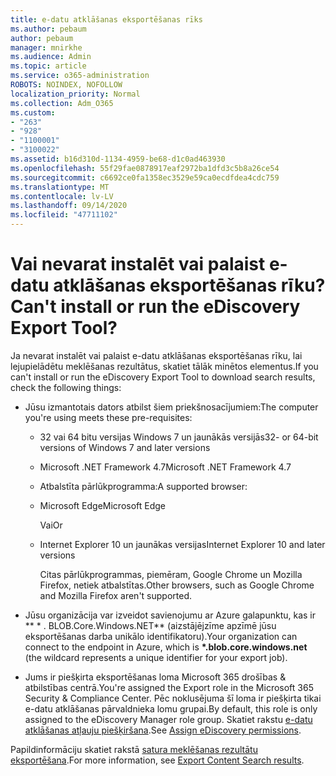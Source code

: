 ```yaml
---
title: e-datu atklāšanas eksportēšanas rīks
ms.author: pebaum
author: pebaum
manager: mnirkhe
ms.audience: Admin
ms.topic: article
ms.service: o365-administration
ROBOTS: NOINDEX, NOFOLLOW
localization_priority: Normal
ms.collection: Adm_O365
ms.custom:
- "263"
- "928"
- "1100001"
- "3100022"
ms.assetid: b16d310d-1134-4959-be68-d1c0ad463930
ms.openlocfilehash: 55f29fae0878917eaf2972ba1dfd3c5b8a26ce54
ms.sourcegitcommit: c6692ce0fa1358ec3529e59ca0ecdfdea4cdc759
ms.translationtype: MT
ms.contentlocale: lv-LV
ms.lasthandoff: 09/14/2020
ms.locfileid: "47711102"
---
```

# <a name="cant-install-or-run-the-ediscovery-export-tool"></a><span data-ttu-id="01a85-102">Vai nevarat instalēt vai palaist e-datu atklāšanas eksportēšanas rīku?</span><span class="sxs-lookup"><span data-stu-id="01a85-102">Can't install or run the eDiscovery Export Tool?</span></span>

<span data-ttu-id="01a85-103">Ja nevarat instalēt vai palaist e-datu atklāšanas eksportēšanas rīku, lai lejupielādētu meklēšanas rezultātus, skatiet tālāk minētos elementus.</span><span class="sxs-lookup"><span data-stu-id="01a85-103">If you can't install or run the eDiscovery Export Tool to download search results, check the following things:</span></span>
  
- <span data-ttu-id="01a85-104">Jūsu izmantotais dators atbilst šiem priekšnosacījumiem:</span><span class="sxs-lookup"><span data-stu-id="01a85-104">The computer you're using meets these pre-requisites:</span></span>

  - <span data-ttu-id="01a85-105">32 vai 64 bitu versijas Windows 7 un jaunākās versijās</span><span class="sxs-lookup"><span data-stu-id="01a85-105">32- or 64-bit versions of Windows 7 and later versions</span></span>

  - <span data-ttu-id="01a85-106">Microsoft .NET Framework 4.7</span><span class="sxs-lookup"><span data-stu-id="01a85-106">Microsoft .NET Framework 4.7</span></span>

  - <span data-ttu-id="01a85-107">Atbalstīta pārlūkprogramma:</span><span class="sxs-lookup"><span data-stu-id="01a85-107">A supported browser:</span></span>

  - <span data-ttu-id="01a85-108">Microsoft Edge</span><span class="sxs-lookup"><span data-stu-id="01a85-108">Microsoft Edge</span></span>

    <span data-ttu-id="01a85-109">Vai</span><span class="sxs-lookup"><span data-stu-id="01a85-109">Or</span></span>

  - <span data-ttu-id="01a85-110">Internet Explorer 10 un jaunākas versijas</span><span class="sxs-lookup"><span data-stu-id="01a85-110">Internet Explorer 10 and later versions</span></span>

    <span data-ttu-id="01a85-111">Citas pārlūkprogrammas, piemēram, Google Chrome un Mozilla Firefox, netiek atbalstītas.</span><span class="sxs-lookup"><span data-stu-id="01a85-111">Other browsers, such as Google Chrome and Mozilla Firefox aren't supported.</span></span>

- <span data-ttu-id="01a85-112">Jūsu organizācija var izveidot savienojumu ar Azure galapunktu, kas ir \*\* \* . BLOB.Core.Windows.NET\*\* (aizstājējzīme apzīmē jūsu eksportēšanas darba unikālo identifikatoru).</span><span class="sxs-lookup"><span data-stu-id="01a85-112">Your organization can connect to the endpoint in Azure, which is **\*.blob.core.windows.net** (the wildcard represents a unique identifier for your export job).</span></span>

- <span data-ttu-id="01a85-113">Jums ir piešķirta eksportēšanas loma Microsoft 365 drošības &amp; atbilstības centrā.</span><span class="sxs-lookup"><span data-stu-id="01a85-113">You're assigned the Export role in the Microsoft 365 Security &amp; Compliance Center.</span></span> <span data-ttu-id="01a85-114">Pēc noklusējuma šī loma ir piešķirta tikai e-datu atklāšanas pārvaldnieka lomu grupai.</span><span class="sxs-lookup"><span data-stu-id="01a85-114">By default, this role is only assigned to the eDiscovery Manager role group.</span></span> <span data-ttu-id="01a85-115">Skatiet rakstu [e-datu atklāšanas atļauju piešķiršana](https://docs.microsoft.com/microsoft-365/compliance/assign-ediscovery-permissions).</span><span class="sxs-lookup"><span data-stu-id="01a85-115">See [Assign eDiscovery permissions](https://docs.microsoft.com/microsoft-365/compliance/assign-ediscovery-permissions).</span></span>

<span data-ttu-id="01a85-116">Papildinformāciju skatiet rakstā [satura meklēšanas rezultātu eksportēšana](https://docs.microsoft.com/microsoft-365/compliance/export-search-results).</span><span class="sxs-lookup"><span data-stu-id="01a85-116">For more information, see [Export Content Search results](https://docs.microsoft.com/microsoft-365/compliance/export-search-results).</span></span>
  